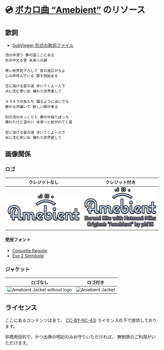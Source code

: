 # 💿 [ボカロ曲 “Amebient”](https://youtu.be/2dqjAGQQmpw) のリソース

## 歌詞

- [SubViewer 形式の歌詞ファイル](./texts/lyrics.sbv)

```txt
泡の中漂う 夢の国ここにある
水の中光る雪 未来への扉

青い世界見下ろして 音の波広がるよ
心の声呼んでいる 探す旅始まる

空に溶ける星の道 歩いてくよ一人で
水に沈む思い出 壊れた世界愛して

キラキラの魚たち 踊るように泳いでる
静かな声囁いて 新しい朝が来る

刻の流れゆっくりと 夢の中独りぼっち
壊れたけど温かい 未来へと紡がれてく道

空に溶ける星の道 歩いてくよ一人で
水に沈む思い出 壊れた世界愛して
```

## 画像関係

### ロゴ

|           クレジットなし            |                       クレジット付き                        |
| :---------------------------------: | :---------------------------------------------------------: |
| ![Amebient Logo](./images/logo.png) | ![Amebient Logo with credit](./images/logo-with-credit.png) |

#### 使用フォント

- [Coquette Regular](https://fonts.adobe.com/fonts/coquette)
- [Exo 2 Semibold](https://fonts.google.com/specimen/Exo+2)

### ジャケット

|                             ロゴなし                              |                ロゴ付き                 |
| :---------------------------------------------------------------: | :-------------------------------------: |
| ![Amebient Jacket without logo](./images/jacket-without-logo.png) | ![Amebient Jacket](./images/jacket.png) |

## ライセンス

ここにあるコンテンツは全て、
[CC-BY-NC-4.0](https://creativecommons.org/licenses/by-nc/4.0/deed.ja)
ライセンスの下で提供しております。

非商用目的で、かつ出典の明記のみお守りいただければ、
無制限のご利用がいただけます。
